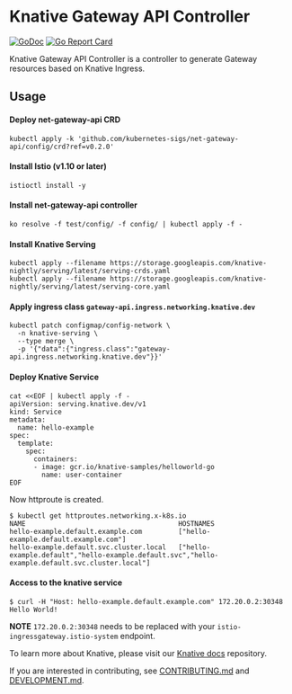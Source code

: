 # Knative Gateway API Controller

[![GoDoc](https://godoc.org/knative.dev/net-gateway-api-controller?status.svg)](https://godoc.org/knative.dev/gateway-api-controller)
[![Go Report Card](https://goreportcard.com/badge/knative/net-gateway-api-controller)](https://goreportcard.com/report/knative/gateway-api-controller)

Knative Gateway API Controller is a controller to generate Gateway resources based on Knative Ingress.

## Usage

#### Deploy net-gateway-api CRD

```
kubectl apply -k 'github.com/kubernetes-sigs/net-gateway-api/config/crd?ref=v0.2.0'
```

#### Install Istio (v1.10 or later)

```
istioctl install -y
```

#### Install net-gateway-api controller

```
ko resolve -f test/config/ -f config/ | kubectl apply -f -
```

#### Install Knative Serving

```
kubectl apply --filename https://storage.googleapis.com/knative-nightly/serving/latest/serving-crds.yaml
kubectl apply --filename https://storage.googleapis.com/knative-nightly/serving/latest/serving-core.yaml
```

#### Apply ingress class `gateway-api.ingress.networking.knative.dev`

```
kubectl patch configmap/config-network \
  -n knative-serving \
  --type merge \
  -p '{"data":{"ingress.class":"gateway-api.ingress.networking.knative.dev"}}'
```

#### Deploy Knative Service

```
cat <<EOF | kubectl apply -f -
apiVersion: serving.knative.dev/v1
kind: Service
metadata:
  name: hello-example
spec:
  template:
    spec:
      containers:
      - image: gcr.io/knative-samples/helloworld-go
        name: user-container
EOF
```

Now httproute is created.

```
$ kubectl get httproutes.networking.x-k8s.io
NAME                                      HOSTNAMES
hello-example.default.example.com         ["hello-example.default.example.com"]
hello-example.default.svc.cluster.local   ["hello-example.default","hello-example.default.svc","hello-example.default.svc.cluster.local"]
```

#### Access to the knative service

```
$ curl -H "Host: hello-example.default.example.com" 172.20.0.2:30348
Hello World!
```

__NOTE__ `172.20.0.2:30348` needs to be replaced with your `istio-ingressgateway.istio-system` endpoint.

To learn more about Knative, please visit our
[Knative docs](https://github.com/knative/docs) repository.

If you are interested in contributing, see [CONTRIBUTING.md](./CONTRIBUTING.md)
and [DEVELOPMENT.md](./DEVELOPMENT.md).
